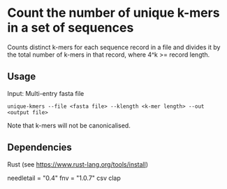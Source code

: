 # Count the number of unique k-mers in a set of sequences

Counts distinct k-mers for each sequence record in a file and divides it by the total number of k-mers in that record, where 4^k >= record length.

## Usage

Input: Multi-entry fasta file

`unique-kmers --file <fasta file> --klength <k-mer length> --out <output file>`

Note that k-mers will not be canonicalised.
  
## Dependencies
Rust (see https://www.rust-lang.org/tools/install)

needletail = "0.4"
fnv = "1.0.7"
csv
clap
